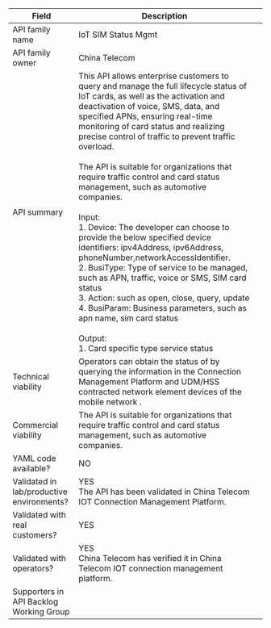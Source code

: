 | **Field**                                 | Description                                                                                                                                                                                                                                                                                                                                                                                                                                                                                                                                                                                                                                                                                                                                                                                                                                                                                           |     |
| ----------------------------------------- | ----------------------------------------------------------------------------------------------------------------------------------------------------------------------------------------------------------------------------------------------------------------------------------------------------------------------------------------------------------------------------------------------------------------------------------------------------------------------------------------------------------------------------------------------------------------------------------------------------------------------------------------------------------------------------------------------------------------------------------------------------------------------------------------------------------------------------------------------------------------------------------------------------- | --- |
| API family name                           | IoT SIM Status Mgmt                                                                                                                                                                                                                                                                                                                                                                                                                                                                                                                                                                                                                                                                                                                                                                                                                                                                                   |     |
| API family owner                          | China Telecom                                                                                                                                                                                                                                                                                                                                                                                                                                                                                                                                                                                                                                                                                                                                                                                                                                                                                         |     |
| API summary                               | This API allows enterprise customers to query and manage the full lifecycle status of IoT cards, as well as the activation and deactivation of voice, SMS, data, and specified APNs, ensuring real-time monitoring of card status and realizing precise control of traffic to prevent traffic overload.<br><br>The API is suitable for organizations that require traffic control and card status management, such as automotive companies.<br><br>Input:<br>1. Device: The developer can choose to provide the below specified device identifiers: ipv4Address, ipv6Address, phoneNumber,networkAccessIdentifier.<br>2. BusiType: Type of service to be managed, such as APN, traffic, voice or SMS, SIM card status<br>3. Action: such as open, close, query, update<br>4. BusiParam: Business parameters, such as apn name, sim card status<br><br>Output:<br>1. Card specific type service status |     |
| Technical viability                       | Operators can obtain the status of by querying the information in the  Connection Management Platform and UDM/HSS contracted network element devices of the mobile network  .                                                                                                                                                                                                                                                                                                                                                                                                                                                                                                                                                                                                                                                                                                                         |     |
| Commercial viability                      | The API is suitable for organizations that require traffic control and card status management, such as automotive companies.                                                                                                                                                                                                                                                                                                                                                                                                                                                                                                                                                                                                                                                                                                                                                                          |     |
| YAML code available?                      | NO                                                                                                                                                                                                                                                                                                                                                                                                                                                                                                                                                                                                                                                                                                                                                                                                                                                                                                    |     |
| Validated in lab/productive environments? | YES<br>The API has been validated in China Telecom IOT Connection Management Platform.                                                                                                                                                                                                                                                                                                                                                                                                                                                                                                                                                                                                                                                                                                                                                                                                                |     |
| Validated with real customers?            | YES                                                                                                                                                                                                                                                                                                                                                                                                                                                                                                                                                                                                                                                                                                                                                                                                                                                                                                   |     |
| Validated with operators?                 | YES<br>China Telecom has verified it in China Telecom IOT connection management platform.                                                                                                                                                                                                                                                                                                                                                                                                                                                                                                                                                                                                                                                                                                                                                                                                             |     |
| Supporters in API Backlog Working Group   |                                                                                                                                                                                                                                                                                                                                                                                                                                                                                                                                                                                                                                                                                                                                                                                                                                                                                                       |     |
